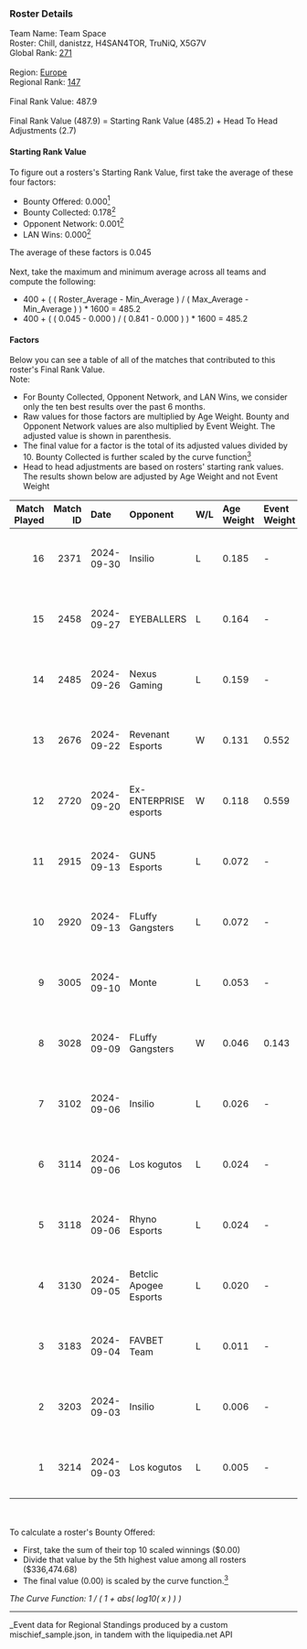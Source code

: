 ### Roster Details<br />
Team Name: Team Space<br />
Roster: Chill, danistzz, H4SAN4TOR, TruNiQ, X5G7V<br />
Global Rank: [271](../../standings_global_2025_03_01.md)<br />
<br />
Region: [Europe]( ../../standings_europe_2025_03_01.md)<br />
Regional Rank: [147]( ../../standings_europe_2025_03_01.md)<br />
<br />
Final Rank Value:  487.9<br />
<br />
Final Rank Value (487.9) = Starting Rank Value (485.2) + Head To Head Adjustments (2.7)<br />

#### Starting Rank Value<br />
To figure out a rosters's Starting Rank Value, first take the average of these four factors:<br />
- Bounty Offered: 0.000[<sup>1</sup>](#table2)
- Bounty Collected: 0.178[<sup>2</sup>](#table1)
- Opponent Network: 0.001[<sup>2</sup>](#table1)
- LAN Wins: 0.000[<sup>2</sup>](#table1)

The average of these factors is 0.045<br />
<br />
Next, take the maximum and minimum average across all teams and compute the following:<br />
- 400 + ( ( Roster_Average - Min_Average ) / ( Max_Average - Min_Average ) ) * 1600 = 485.2
- 400 + ( ( 0.045 - 0.000 ) / ( 0.841 - 0.000 ) ) * 1600 = 485.2


#### Factors<br />
Below you can see a table of all of the matches that contributed to this roster's Final Rank Value.<br />
Note:<br />

- For Bounty Collected, Opponent Network, and LAN Wins, we consider only the ten best results over the past 6 months.
- Raw values for those factors are multiplied by Age Weight. Bounty and Opponent Network values are also multiplied by Event Weight. The adjusted value is shown in parenthesis.
- The final value for a factor is the total of its adjusted values divided by 10. Bounty Collected is further scaled by the curve function[<sup>3</sup>](#curveFunction)
- Head to head adjustments are based on rosters' starting rank values. The results shown below are adjusted by Age Weight and not Event Weight
<span id="table1"></span><br />


| Match Played | Match ID | Date       | Opponent               | W/L | Age Weight | Event Weight | Bounty Collected | Opponent Network | LAN Wins  | H2H Adj. | Roster                                    |
| -: | -: | :- | :- | :- | :- | :- | :- | :- | :- | -: | :- |
|           16 |     2371 | 2024-09-30 | Insilio                | L   | 0.185      | -            | -                | -                | -         |    -1.42 | Chill, danistzz, H4SAN4TOR, TruNiQ, X5G7V |
|           15 |     2458 | 2024-09-27 | EYEBALLERS             | L   | 0.164      | -            | -                | -                | -         |    -0.59 | Chill, danistzz, H4SAN4TOR, TruNiQ, X5G7V |
|           14 |     2485 | 2024-09-26 | Nexus Gaming           | L   | 0.159      | -            | -                | -                | -         |    -0.13 | Chill, danistzz, H4SAN4TOR, TruNiQ, X5G7V |
|           13 |     2676 | 2024-09-22 | Revenant Esports       | W   | 0.131      | 0.552        | 0.000 (0.000)    | 0.008 (0.001)    | 0 (0.000) |     2.13 | Chill, danistzz, H4SAN4TOR, TruNiQ, X5G7V |
|           12 |     2720 | 2024-09-20 | Ex-ENTERPRISE esports  | W   | 0.118      | 0.559        | 0.003 (0.000)    | 0.068 (0.004)    | 0 (0.000) |     2.93 | Chill, danistzz, H4SAN4TOR, TruNiQ, X5G7V |
|           11 |     2915 | 2024-09-13 | GUN5 Esports           | L   | 0.072      | -            | -                | -                | -         |    -0.09 | Chill, danistzz, H4SAN4TOR, TruNiQ, X5G7V |
|           10 |     2920 | 2024-09-13 | FLuffy Gangsters       | L   | 0.072      | -            | -                | -                | -         |    -0.46 | danistzz, fozil, H4SAN4TOR, TruNiQ, X5G7V |
|            9 |     3005 | 2024-09-10 | Monte                  | L   | 0.053      | -            | -                | -                | -         |    -0.14 | danistzz, fozil, H4SAN4TOR, TruNiQ, X5G7V |
|            8 |     3028 | 2024-09-09 | FLuffy Gangsters       | W   | 0.046      | 0.143        | 0.005 (0.000)    | 0.419 (0.003)    | 0 (0.000) |     1.16 | danistzz, fozil, H4SAN4TOR, TruNiQ, X5G7V |
|            7 |     3102 | 2024-09-06 | Insilio                | L   | 0.026      | -            | -                | -                | -         |    -0.21 | danistzz, fozil, H4SAN4TOR, TruNiQ, X5G7V |
|            6 |     3114 | 2024-09-06 | Los kogutos            | L   | 0.024      | -            | -                | -                | -         |    -0.05 | Chill, danistzz, H4SAN4TOR, TruNiQ, X5G7V |
|            5 |     3118 | 2024-09-06 | Rhyno Esports          | L   | 0.024      | -            | -                | -                | -         |    -0.19 | danistzz, fozil, H4SAN4TOR, TruNiQ, X5G7V |
|            4 |     3130 | 2024-09-05 | Betclic Apogee Esports | L   | 0.020      | -            | -                | -                | -         |    -0.16 | danistzz, fozil, H4SAN4TOR, TruNiQ, X5G7V |
|            3 |     3183 | 2024-09-04 | FAVBET Team            | L   | 0.011      | -            | -                | -                | -         |    -0.03 | danistzz, fozil, H4SAN4TOR, TruNiQ, X5G7V |
|            2 |     3203 | 2024-09-03 | Insilio                | L   | 0.006      | -            | -                | -                | -         |    -0.05 | danistzz, fozil, H4SAN4TOR, TruNiQ, X5G7V |
|            1 |     3214 | 2024-09-03 | Los kogutos            | L   | 0.005      | -            | -                | -                | -         |    -0.01 | danistzz, fozil, H4SAN4TOR, TruNiQ, X5G7V |

<br />
<span id="table2"></span><br />
To calculate a roster's Bounty Offered:<br />

- First, take the sum of their top 10 scaled winnings ($0.00)
- Divide that value by the 5th highest value among all rosters ($336,474.68)
- The final value (0.00) is scaled by the curve function.[<sup>3</sup>](#curveFunction)

<span id="curveFunction"></span>_The Curve Function: 1 / ( 1 + abs( log10( x ) ) )_<br />

---
_Event data for Regional Standings produced by a custom mischief_sample.json, in tandem with the liquipedia.net API<br />
